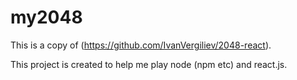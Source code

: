 my2048
======

This is a copy of (https://github.com/IvanVergiliev/2048-react).

This project is created to help me play node (npm etc) and react.js.